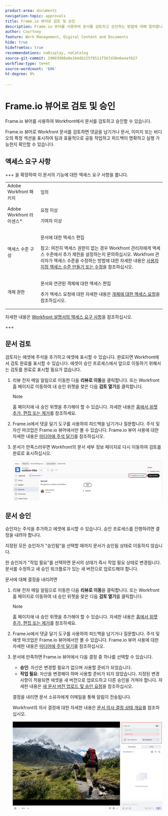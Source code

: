 ```yaml
---
product-area: documents
navigation-topic: approvals
title: Frame.io 뷰어로 검토 및 승인
description: Frame.io 뷰어를 사용하여 문서를 검토하고 승인하는 방법에 대해 알아봅니다.
author: Courtney
feature: Work Management, Digital Content and Documents
hide: true
hidefromtoc: true
recommendations: noDisplay, noCatalog
source-git-commit: 19003988a8e164db225f8511f567d38e6eeaf627
workflow-type: tm+mt
source-wordcount: '606'
ht-degree: 0%

---
```



# Frame.io 뷰어로 검토 및 승인

Frame.io 뷰어를 사용하여 Workfront에서 문서를 검토하고 승인할 수 있습니다.

Frame.io 뷰어로 Workfront 문서를 검토하면 댓글을 남기거나 문서, 이미지 또는 비디오의 특정 섹션을 표시하여 팀과 효율적으로 공동 작업하고 피드백이 명확하고 실행 가능한지 확인할 수 있습니다.

<!--For more information on the Frame.io integration with Workfront, see [Frame.io integration overview](/help/quicksilver/review-and-approve-work/native-integrations/frame-io/frame-int-overview.md).-->

## 액세스 요구 사항

+++ 을 확장하여 이 문서의 기능에 대한 액세스 요구 사항을 봅니다.

<table style="table-layout:auto"> 
 <col> 
 </col> 
 <col> 
 </col> 
 <tbody> 
  <tr> 
   <td role="rowheader">Adobe Workfront 패키지</td> 
   <td> <p> 임의</p> </td> 
  </tr> 
  <tr> 
   <td role="rowheader">Adobe Workfront 라이센스*</td> 
   <td> <p>요청 이상</p>
   <p>기여자 이상</p> </td> 
  </tr> 
  <tr data-mc-conditions=""> 
   <td role="rowheader">액세스 수준 구성</td> 
   <td> <p>문서에 대한 액세스 편집</p> <p>참고: 여전히 액세스 권한이 없는 경우 Workfront 관리자에게 액세스 수준에서 추가 제한을 설정하는지 문의하십시오. Workfront 관리자가 액세스 수준을 수정하는 방법에 대한 자세한 내용은 <a href="/help/quicksilver/administration-and-setup/add-users/configure-and-grant-access/create-modify-access-levels.md" class="MCXref xref">사용자 지정 액세스 수준 만들기 또는 수정</a>을 참조하십시오.</p> </td> 
  </tr> 
  <tr data-mc-conditions=""> 
   <td role="rowheader">개체 권한</td> 
   <td> <p>문서와 연관된 객체에 대한 액세스 편집</p> <p>추가 액세스 요청에 대한 자세한 내용은 <a href="/help/quicksilver/workfront-basics/grant-and-request-access-to-objects/grant-and-request-access-to-objects.md" class="MCXref xref">개체에 대한 액세스 요청</a>을 참조하십시오.</p> </td> 
  </tr> 
 </tbody> 
</table>

자세한 내용은 [Workfront 설명서의 액세스 요구 사항](/help/quicksilver/administration-and-setup/add-users/access-levels-and-object-permissions/access-level-requirements-in-documentation.md)을 참조하십시오.

+++

## 문서 검토

검토자는 에셋에 주석을 추가하고 에셋에 표시할 수 있습니다. 완료되면 Workfront에서 검토 완료를 표시할 수 있습니다. 에셋이 승인 프로세스에서 앞으로 이동하기 위해서는 검토를 완료로 표시할 필요가 없습니다.

1. 리뷰 전자 메일 알림으로 이동한 다음 **리뷰로 이동**을 클릭합니다.
또는
Workfront 홈 페이지로 이동하여 내 승인 위젯을 찾은 다음 **검토 열기**&#x200B;를 클릭합니다.

   >[!NOTE]
   > 
   >홈 페이지에 내 승인 위젯을 추가해야 할 수 있습니다. 자세한 내용은 [홈에서 위젯 추가, 편집 또는 제거](/help/quicksilver/workfront-basics/using-home/using-the-home-area/add-edit-remove-widgets-in-new-home.md)를 참조하세요.

1. Frame.io에서 댓글 달기 도구를 사용하여 피드백을 남기거나 질문합니다.
주석 및 자산 마크업은 Frame.io 뷰어에서만 볼 수 있습니다. Frame.io 뷰어 사용에 대한 자세한 내용은 [미디어에 주석 달기](https://help.frame.io/en/articles/9105251-commenting-on-your-media)를 참조하십시오.
1. 문서가 만족스러우면 Workfront의 문서 세부 정보 페이지로 다시 이동하여 검토를 완료로 표시하십시오.

   ![검토 완료 표시](assets/mark-review-complete.png)

## 문서 승인

승인자는 주석을 추가하고 에셋에 표시할 수 있습니다. 승인 프로세스를 진행하려면 결정을 내려야 합니다.

지정된 모든 승인자가 &quot;승인됨&quot;을 선택할 때까지 문서가 승인됨 상태로 이동하지 않습니다.

한 승인자가 &quot;작업 필요&quot;를 선택하면 문서의 상태가 즉시 작업 필요 상태로 변경됩니다. 문서를 수정하고 새 승인 워크플로가 있는 새 버전으로 업로드해야 합니다.

문서에 대해 결정을 내리려면

1. 리뷰 전자 메일 알림으로 이동한 다음 **리뷰로 이동**을 클릭합니다.
또는
Workfront 홈 페이지로 이동하여 내 승인 위젯을 찾은 다음 **검토 열기**&#x200B;를 클릭합니다.

   >[!NOTE]
   > 
   >홈 페이지에 내 승인 위젯을 추가해야 할 수 있습니다. 자세한 내용은 [홈에서 위젯 추가, 편집 또는 제거](/help/quicksilver/workfront-basics/using-home/using-the-home-area/add-edit-remove-widgets-in-new-home.md)를 참조하세요.


1. Frame.io에서 댓글 달기 도구를 사용하여 피드백을 남기거나 질문합니다.
주석 및 에셋 마크업은 Frame.io 뷰어에서만 볼 수 있습니다. Frame.io 뷰어 사용에 대한 자세한 내용은 [미디어에 주석 달기](https://help.frame.io/en/articles/9105251-commenting-on-your-media)를 참조하십시오.
1. 문서에 만족하면 Frame.io 뷰어에서 다음 결정 중 하나를 선택할 수 있습니다.

   * **승인**: 자산은 변경할 필요가 없으며 사용할 준비가 되었습니다.
   * **작업 필요**: 자산을 변경해야 하며 사용할 준비가 되지 않았습니다. 지정된 변경 사항이 적용되면 에셋을 새 버전으로 업로드하고 다른 승인을 거쳐야 합니다. 자세한 내용은 [새 문서 버전 업로드 및 승인 요청](/help/quicksilver/review-and-approve-work/document-reviews-and-approvals/manage-document-approvals/upload-new-doc-version.md)을 참조하십시오. <!--do they need to tell someone it was uploaded via comment tagging?-->

   결정을 내리면 문서 소유자에게 이메일을 통해 알림이 전송됩니다.

   Workfront의 의사 결정에 대한 자세한 내용은 [문서 의사 결정 상태 개요](/help/quicksilver/review-and-approve-work/document-reviews-and-approvals/manage-document-approvals/document-approval-status.md)를 참조하십시오.

   ![프레임 뷰어 및 결정](assets/make-decision-frame.png)



<!--is document owner the correct term?-->

